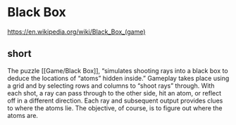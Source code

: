 # Black Box

https://en.wikipedia.org/wiki/Black_Box_(game)

## short

The puzzle [[Game/Black Box]], “simulates shooting rays into a black box to deduce the locations of “atoms” hidden inside.” Gameplay takes place using a grid and by selecting rows and columns to “shoot rays” through. With each shot, a ray can pass through to the other side, hit an atom, or reflect off in a different direction. Each ray and subsequent output provides clues to where the atoms lie. The objective, of course, is to figure out where the atoms are.
